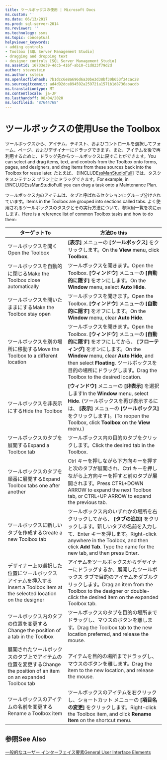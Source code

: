 ```yaml
---
title: ツールボックスの使用 | Microsoft Docs
ms.custom: ''
ms.date: 06/13/2017
ms.prod: sql-server-2014
ms.reviewer: ''
ms.technology: ssms
ms.topic: conceptual
helpviewer_keywords:
- adding controls
- Toolbox [SQL Server Management Studio]
- dragging and dropping text
- designer controls [SQL Server Management Studio]
ms.assetid: 16733e39-4dc5-416f-ab10-c1d823f79d2d
author: stevestein
ms.author: sstein
ms.openlocfilehash: 7b1dcc6e8a696d6a30be3d38bf30b653f24cac28
ms.sourcegitcommit: ad4d92dce894592a259721a1571b1d8736abacdb
ms.translationtype: MT
ms.contentlocale: ja-JP
ms.lasthandoff: 08/04/2020
ms.locfileid: "87644768"
---
```

# <a name="use-the-toolbox"></a><span data-ttu-id="e98ad-102">ツールボックスの使用</span><span class="sxs-lookup"><span data-stu-id="e98ad-102">Use the Toolbox</span></span>
  <span data-ttu-id="e98ad-103">ツールボックスから、アイテム、テキスト、およびコントロールを選択してフォーム、ページ、およびデザイナーにドラッグできます。また、アイテムを後で再利用するために、ドラッグ先からツールボックスに戻すことができます。</span><span class="sxs-lookup"><span data-stu-id="e98ad-103">You can select and drag items, text, and controls from the Toolbox onto forms, pages, and designers, and drag items from these sources back into the Toolbox for reuse later.</span></span> <span data-ttu-id="e98ad-104">たとえば、 [!INCLUDE[ssManStudioFull](../includes/ssmanstudiofull-md.md)] では、タスクをメンテナンス プラン上にドラッグできます。</span><span class="sxs-lookup"><span data-stu-id="e98ad-104">For example, in [!INCLUDE[ssManStudioFull](../includes/ssmanstudiofull-md.md)] you can drag a task onto a Maintenance Plan.</span></span>  
  
 <span data-ttu-id="e98ad-105">ツールボックス内のアイテムは、タブと呼ばれるセクションにグループ分けされています。</span><span class="sxs-lookup"><span data-stu-id="e98ad-105">Items in the Toolbox are grouped into sections called tabs.</span></span> <span data-ttu-id="e98ad-106">よく使用されるツールボックスのタスクとその実行方法について、参照用一覧を次に示します。</span><span class="sxs-lookup"><span data-stu-id="e98ad-106">Here is a reference list of common Toolbox tasks and how to do them:</span></span>  
  
|<span data-ttu-id="e98ad-107">ターゲット</span><span class="sxs-lookup"><span data-stu-id="e98ad-107">To</span></span>|<span data-ttu-id="e98ad-108">方法</span><span class="sxs-lookup"><span data-stu-id="e98ad-108">Do this</span></span>|  
|--------|-------------|  
|<span data-ttu-id="e98ad-109">ツールボックスを開く</span><span class="sxs-lookup"><span data-stu-id="e98ad-109">Open the Toolbox</span></span>|<span data-ttu-id="e98ad-110">**[表示]** メニューの **[ツールボックス]** をクリックします。</span><span class="sxs-lookup"><span data-stu-id="e98ad-110">On the **View** menu, click **Toolbox**.</span></span>|  
|<span data-ttu-id="e98ad-111">ツールボックスを自動的に閉じる</span><span class="sxs-lookup"><span data-stu-id="e98ad-111">Make the Toolbox close automatically</span></span>|<span data-ttu-id="e98ad-112">ツールボックスを開きます。</span><span class="sxs-lookup"><span data-stu-id="e98ad-112">Open the Toolbox.</span></span> <span data-ttu-id="e98ad-113">**[ウィンドウ]** メニューの **[自動的に隠す]** をオンにします。</span><span class="sxs-lookup"><span data-stu-id="e98ad-113">On the **Window** menu, select **Auto Hide**.</span></span>|  
|<span data-ttu-id="e98ad-114">ツールボックスを開いたままにする</span><span class="sxs-lookup"><span data-stu-id="e98ad-114">Make the Toolbox stay open</span></span>|<span data-ttu-id="e98ad-115">ツールボックスを開きます。</span><span class="sxs-lookup"><span data-stu-id="e98ad-115">Open the Toolbox.</span></span> <span data-ttu-id="e98ad-116">**[ウィンドウ]** メニューの **[自動的に隠す]** をオフにします。</span><span class="sxs-lookup"><span data-stu-id="e98ad-116">On the **Window** menu, clear **Auto Hide**.</span></span>|  
|<span data-ttu-id="e98ad-117">ツールボックスを別の場所に移動する</span><span class="sxs-lookup"><span data-stu-id="e98ad-117">Move the Toolbox to a different location</span></span>|<span data-ttu-id="e98ad-118">ツールボックスを開きます。</span><span class="sxs-lookup"><span data-stu-id="e98ad-118">Open the Toolbox.</span></span> <span data-ttu-id="e98ad-119">**[ウィンドウ]** メニューの **[自動的に隠す]** をオフにしてから、 **[フローティング]** をオンにします。</span><span class="sxs-lookup"><span data-stu-id="e98ad-119">On the **Window** menu, clear **Auto Hide**, and then select **Floating**.</span></span> <span data-ttu-id="e98ad-120">ツールボックスを目的の場所にドラッグします。</span><span class="sxs-lookup"><span data-stu-id="e98ad-120">Drag the Toolbox to the desired location.</span></span>|  
|<span data-ttu-id="e98ad-121">ツールボックスを非表示にする</span><span class="sxs-lookup"><span data-stu-id="e98ad-121">Hide the Toolbox</span></span>|<span data-ttu-id="e98ad-122">**[ウィンドウ]** メニューの **[非表示]** を選択します</span><span class="sxs-lookup"><span data-stu-id="e98ad-122">In the **Window** menu, select **Hide**.</span></span> <span data-ttu-id="e98ad-123">(ツールボックスを再び表示するには、 **[表示]** メニューの **[ツールボックス]** をクリックします)。</span><span class="sxs-lookup"><span data-stu-id="e98ad-123">(To reopen the Toolbox, click **Toolbox** on the **View** menu.)</span></span>|  
|<span data-ttu-id="e98ad-124">ツールボックスのタブを展開する</span><span class="sxs-lookup"><span data-stu-id="e98ad-124">Expand a Toolbox tab</span></span>|<span data-ttu-id="e98ad-125">ツールボックス内の目的のタブをクリックします。</span><span class="sxs-lookup"><span data-stu-id="e98ad-125">Click the desired tab in the Toolbox.</span></span>|  
|<span data-ttu-id="e98ad-126">ツールボックスのタブを順番に展開する</span><span class="sxs-lookup"><span data-stu-id="e98ad-126">Expand Toolbox tabs one after another</span></span>|<span data-ttu-id="e98ad-127">Ctrl キーを押しながら下方向キーを押すと次のタブが展開され、Ctrl キーを押しながら上方向キーを押すと前のタブが展開されます。</span><span class="sxs-lookup"><span data-stu-id="e98ad-127">Press CTRL+DOWN ARROW to expand the next Toolbox tab, or CTRL+UP ARROW to expand the previous tab.</span></span>|  
|<span data-ttu-id="e98ad-128">ツールボックスに新しいタブを作成する</span><span class="sxs-lookup"><span data-stu-id="e98ad-128">Create a new Toolbox tab</span></span>|<span data-ttu-id="e98ad-129">ツールボックス内のいずれかの場所を右クリックしてから、 **[タブの追加]** をクリックします。新しいタブの名前を入力して、Enter キーを押します。</span><span class="sxs-lookup"><span data-stu-id="e98ad-129">Right-click anywhere in the Toolbox, and then click **Add Tab**. Type the name for the new tab, and then press Enter.</span></span>|  
|<span data-ttu-id="e98ad-130">デザイナー上の選択した位置にツールボックス アイテムを挿入する</span><span class="sxs-lookup"><span data-stu-id="e98ad-130">Insert a Toolbox item at the selected location on the designer</span></span>|<span data-ttu-id="e98ad-131">アイテムをツールボックスからデザイナーにドラッグするか、展開したツールボックス タブで目的のアイテムをダブルクリックします。</span><span class="sxs-lookup"><span data-stu-id="e98ad-131">Drag an item from the Toolbox to the designer or double-click the desired item on the expanded Toolbox tab.</span></span>|  
|<span data-ttu-id="e98ad-132">ツールボックス内のタブの位置を変更する</span><span class="sxs-lookup"><span data-stu-id="e98ad-132">Change the position of a tab in the Toolbox</span></span>|<span data-ttu-id="e98ad-133">ツールボックスのタブを目的の場所までドラッグし、マウスのボタンを離します。</span><span class="sxs-lookup"><span data-stu-id="e98ad-133">Drag the Toolbox tab to the new location preferred, and release the mouse.</span></span>|  
|<span data-ttu-id="e98ad-134">展開されたツールボックスのタブ上でアイテムの位置を変更する</span><span class="sxs-lookup"><span data-stu-id="e98ad-134">Change the position of an item on an expanded Toolbox tab</span></span>|<span data-ttu-id="e98ad-135">アイテムを目的の場所までドラッグし、マウスのボタンを離します。</span><span class="sxs-lookup"><span data-stu-id="e98ad-135">Drag the item to the new location, and release the mouse.</span></span>|  
|<span data-ttu-id="e98ad-136">ツールボックスのアイテムの名前を変更する</span><span class="sxs-lookup"><span data-stu-id="e98ad-136">Rename a Toolbox item</span></span>|<span data-ttu-id="e98ad-137">ツールボックスのアイテムを右クリックし、ショートカット メニューの **[項目名の変更]** をクリックします。</span><span class="sxs-lookup"><span data-stu-id="e98ad-137">Right-click the Toolbox item, and click **Rename Item** on the shortcut menu.</span></span>|  
  
## <a name="see-also"></a><span data-ttu-id="e98ad-138">参照</span><span class="sxs-lookup"><span data-stu-id="e98ad-138">See Also</span></span>  
 [<span data-ttu-id="e98ad-139">一般的なユーザー インターフェイス要素</span><span class="sxs-lookup"><span data-stu-id="e98ad-139">General User Interface Elements</span></span>](general-user-interface-elements.md)  
  
  
